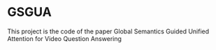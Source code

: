 # GSGUA
This project is the code of the paper Global Semantics Guided Unified Attention for Video Question Answering
